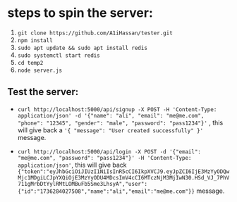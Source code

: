 # steps to spin the server:
1. `git clone https://github.com/A1iHassan/tester.git`
2. `npm install`
3. `sudo apt update && sudo apt install redis`
4. `sudo systemctl start redis`
5. `cd temp2`
6. `node server.js`


## Test the server:
* `curl http://localhost:5000/api/signup -X POST -H 'Content-Type: application/json' -d '{"name": "ali", "email": "me@me.com", "phone": "12345", "gender": "male", "password": "pass1234"}'` , this will give back a `'{ "message": "User created successfully" }'` message.


* `curl http://localhost:5000/api/login -X POST -d '{"email": "me@me.com", "password": "pass1234"}' -H 'Content-Type: application/json'`, this will give back `{"token":"eyJhbGciOiJIUzI1NiIsInR5cCI6IkpXVCJ9.eyJpZCI6IjE3MzYyODQwMjc1MDgiLCJpYXQiOjE3MzYyODU4MDcsImV4cCI6MTczNjM3MjIwN30.HSd_VJ_7PhV711gMrbDtYylRMtLOMBuFb5Sme3LhsyA","user":{"id":"1736284027508","name":"ali","email":"me@me.com"}}` message.